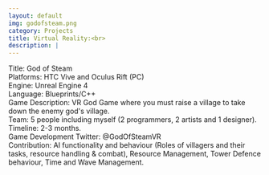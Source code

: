 ```yaml
---
layout: default
img: godofsteam.png
category: Projects
title: Virtual Reality:<br>
description: |
---
```

Title: God of Steam
<br>Platforms: HTC Vive and Oculus Rift (PC)
<br>Engine: Unreal Engine 4
<br>Language: Blueprints/C++
<br>Game Description: VR God Game where you must raise a village to take down the enemy god's village.
<br>Team: 5 people including myself (2 programmers, 2 artists and 1 designer).
<br>Timeline: 2-3 months.
<br>Game Development Twitter: @GodOfSteamVR
<br>Contribution: AI functionality and behaviour (Roles of villagers and their tasks, resource handling & combat), Resource Management, Tower Defence behaviour, Time and Wave Management. 